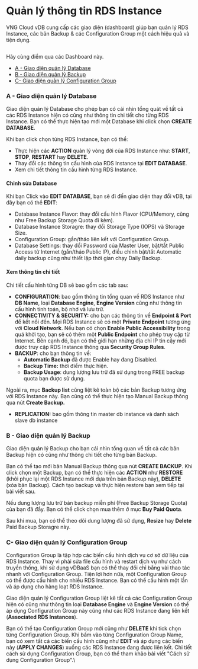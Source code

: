 # Quản lý thông tin RDS Instance

VNG Cloud vDB cung cấp các giao diện (dashboard) giúp bạn quản lý RDS Instance, các bản Backup & các Configuration Group một cách hiệu quả và tiện dụng.

<figure><img src="https://docs.vngcloud.vn/download/attachments/2723044/image2019-6-24_14-31-31.png?version=1&#x26;modificationDate=1561361492000&#x26;api=v2" alt=""><figcaption></figcaption></figure>

Hãy cùng điểm qua các Dashboard này.

* [A - Giao diện quản lý Database](https://docs.vngcloud.vn/vng-cloud-document/vn/vdb/relational-database-service-rds/quan-ly-thong-tin-rds-instance#quanlythongtinrdsinstance-a-giaodienquanlydatabase)
* [B - Giao diện quản lý Backup](https://docs.vngcloud.vn/vng-cloud-document/vn/vdb/relational-database-service-rds/quan-ly-thong-tin-rds-instance#quanlythongtinrdsinstance-b-giaodienquanlybackup)
* [C- Giao diện quản lý Configuration Group](https://docs.vngcloud.vn/vng-cloud-document/vn/vdb/relational-database-service-rds/quan-ly-thong-tin-rds-instance#quanlythongtinrdsinstance-c-giaodienquanlyconfigurationgroup)

### A - Giao diện quản lý Database 

Giao diện quản lý Database cho phép bạn có cái nhìn tổng quát về tất cả các RDS Instance hiện có cũng như thông tin chi tiết cho từng RDS Instance. Bạn có thể thực hiện tạo mới một Database khi click chọn **CREATE DATABASE**.

Khi bạn click chọn từng RDS Instance, bạn có thể:

* Thực hiện các **ACTION** quản lý vòng đời của RDS Instance như: **START**, **STOP**, **RESTART** hay **DELETE**.
* Thay đổi các thông tin cấu hình của RDS Instance tại **EDIT DATABASE**.
* Xem chi tiết thông tin cấu hình từng RDS Instance.

#### Chỉnh sửa Database

Khi bạn Click vào **EDIT DATABASE**, bạn sẽ đi đến giao diện thay đổi vDB, tại đây bạn có thể **EDIT**:

* Database Instance Flavor: thay đổi cấu hình Flavor (CPU/Memory, cũng như Free Backup Storage Quota đi kèm).
* Database Instance Storagre: thay đổi Storage Type (IOPS) và Storage Size.
* Configuration Group: gắn/tháo liên kết với Configuration Group.
* Database Settings: thay đổi Password của Master User, bật/tắt Public Access từ Internet (gắn/tháo Public IP), điều chỉnh bật/tắt Automatic daily backup cũng như thiết lập thời gian chạy Daily Backup.

#### Xem thông tin chi tiết

Chi tiết cấu hình từng DB sẽ bao gồm các tab sau:

* **CONFIGURATION**: bao gồm thông tin tổng quan về RDS Instance như **DB Name**, loại **Database Engine**, **Engine Version** cũng như thông tin cấu hình tính toán, bộ nhớ và lưu trữ.
* **CONNECTIVITY & SECURITY:** cho bạn các thông tin về **Endpoint & Port** để kết nối đến. Mọi RDS Instance sẽ có một **Private Endpoint** tương ứng với **Cloud Network**. Nếu bạn có chọn **Enable Public Accessibility** trong quá khởi tạo, bạn sẽ có thêm một **Public Endpoint** cho phép truy cập từ Internet. Bên cạnh đó, bạn có thể giới hạn những địa chỉ IP tin cậy mới được truy cập RDS Instance thông qua **Security Group Rules**.
* **BACKUP**: cho bạn thông tin về:
  * **Automatic Backup** đã được Enable hay đang Disabled.
  * **Backup Time:** thời điểm thực hiện.
  * **Backup Usage**: dung lượng lưu trữ đã sử dụng trong FREE backup quota bạn được sử dụng.

Ngoài ra, mục **Backup list** cũng liệt kê toàn bộ các bản Backup tương ứng với RDS Instance này. Bạn cũng có thể thực hiện tạo Manual Backup thông qua nút **Create Backup.**

* **REPLICATION:** bao gồm thông tin master db instance và danh sách slave db instance

### B - Giao diện quản lý Backup 

Giao diện quản lý Backup cho bạn cái nhìn tổng quan về tất cả các bản Backup hiện có cũng như thông chi tiết cho từng bản Backup.

Bạn có thể tạo mới bản Manual Backup thông qua nút **CREATE BACKUP**. Khi click chọn một Backup, bạn có thể thực hiện các **ACTION** như **RESTORE** (khôi phục lại một RDS Instance mới dựa trên bản Backup này), **DELETE** (xóa bản Backup). Cách tạo backup và thực hiện restore bạn xem tiếp tại bài viết sau.

Nếu dung lượng lưu trữ bản backup miễn phí (Free Backup Storage Quota) của bạn đã đầy. Bạn có thể click chọn mua thêm ở mục **Buy Paid Quota**.

Sau khi mua, bạn có thể theo dõi dung lượng đã sử dụng, **Resize** hay **Delete** Paid Backup Storagre này.

### C- Giao diện quản lý Configuration Group 

Configuration Group là tập hợp các biến cấu hình dịch vụ cơ sở dữ liệu của RDS Instance. Thay vì phải sửa file cấu hình và restart dịch vụ như cách truyền thống, khi sử dụng vDBaaS bạn có thể thay đổi chỉ bằng vài thao tác nhanh với Configuration Group. Tiện lợi hơn nữa, một Configuration Group có thể được cấu hình cho nhiều RDS Instance. Bạn có thể cấu hình một lần và áp dụng cho hàng loạt RDS Instance.

Giao diện quản lý Configuration Group liệt kê tất cả các Configuration Group hiện có cũng như thông tin loại **Database Engine** và **Engine Version** có thể áp dụng Configuration Group này cũng như các RDS Instance đang liên kết (**Associated RDS Instances**).

Bạn có thể tạo Configuration Group mới cũng như **DELETE** khi tick chọn từng Configuration Group. Khi bấm vào từng Configuration Group Name, bạn có xem tất cả các biến cấu hình cũng như **EDIT** và áp dụng các biến này (**APPLY CHANGES**) xuống các RDS Instance đang được liên kết. Chi tiết cách sử dụng Configuration Group, bạn có thể tham khảo bài viết "Cách sử dụng Configuration Group".\
